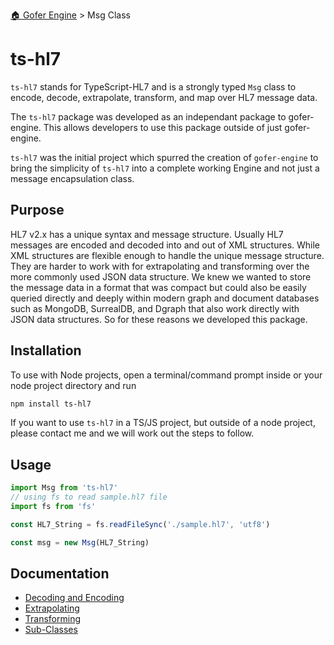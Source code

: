 [🏠 Gofer Engine](https://gofer-engine.github.io/) > Msg Class

# ts-hl7

`ts-hl7` stands for TypeScript-HL7 and is a strongly typed `Msg` class to encode, decode, extrapolate, transform, and map over HL7 message data.

The `ts-hl7` package was developed as an independant package to gofer-engine. This allows developers to use this package outside of just gofer-engine.

`ts-hl7` was the initial project which spurred the creation of `gofer-engine` to bring the simplicity of `ts-hl7` into a complete working Engine and not just a message encapsulation class.

## Purpose

HL7 v2.x has a unique syntax and message structure. Usually HL7 messages are encoded and decoded into and out of XML structures. While XML structures are flexible enough to handle the unique message structure. They are harder to work with for extrapolating and transforming over the more commonly used JSON data structure. We knew we wanted to store the message data in a format that was compact but could also be easily queried directly and deeply within modern graph and document databases such as MongoDB, SurrealDB, and Dgraph that also work directly with JSON data structures. So for these reasons we developed this package.

## Installation

To use with Node projects, open a terminal/command prompt inside or your node project directory and run

```sh
npm install ts-hl7
```

If you want to use `ts-hl7` in a TS/JS project, but outside of a node project, please contact me and we will work out the steps to follow.

## Usage

```ts
import Msg from 'ts-hl7'
// using fs to read sample.hl7 file
import fs from 'fs'

const HL7_String = fs.readFileSync('./sample.hl7', 'utf8')

const msg = new Msg(HL7_String)
```

## Documentation

- [Decoding and Encoding](./encoding-decoding.md)
- [Extrapolating](./extrapolating.md)
- [Transforming](./transforming.md)
- [Sub-Classes](./sub-classes.md)